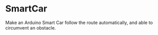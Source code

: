 # SmartCar  

Make an Arduino Smart Car follow the route automatically, and able to circumvent an obstacle.
